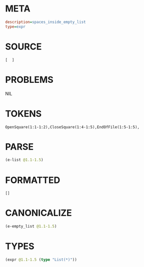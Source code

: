 # META
~~~ini
description=spaces_inside_empty_list
type=expr
~~~
# SOURCE
~~~roc
[  ]
~~~
# PROBLEMS
NIL
# TOKENS
~~~zig
OpenSquare(1:1-1:2),CloseSquare(1:4-1:5),EndOfFile(1:5-1:5),
~~~
# PARSE
~~~clojure
(e-list @1.1-1.5)
~~~
# FORMATTED
~~~roc
[]
~~~
# CANONICALIZE
~~~clojure
(e-empty_list @1.1-1.5)
~~~
# TYPES
~~~clojure
(expr @1.1-1.5 (type "List(*)"))
~~~
